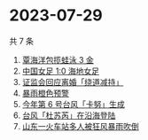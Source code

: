 # 2023-07-29

共 7 条

<!-- BEGIN ZHIHUSEARCH -->
<!-- 最后更新时间 Sat Jul 29 2023 16:12:41 GMT+0800 (China Standard Time) -->
1. [覃海洋包揽蛙泳 3 金](https://www.zhihu.com/search?q=覃海洋包揽蛙泳%203%20金)
1. [中国女足 1:0 海地女足](https://www.zhihu.com/search?q=中国女足%201:0%20海地女足)
1. [证监会回应离婚「绕道减持」](https://www.zhihu.com/search?q=证监会回应离婚「绕道减持」)
1. [暴雨橙色预警](https://www.zhihu.com/search?q=暴雨橙色预警)
1. [今年第 6 号台风「卡努」生成](https://www.zhihu.com/search?q=今年第%206%20号台风「卡努」生成)
1. [台风「杜苏芮」在沿海登陆](https://www.zhihu.com/search?q=台风「杜苏芮」在沿海登陆)
1. [山东一火车站多人被狂风暴雨吹倒](https://www.zhihu.com/search?q=山东一火车站多人被狂风暴雨吹倒)
<!-- END ZHIHUSEARCH -->
